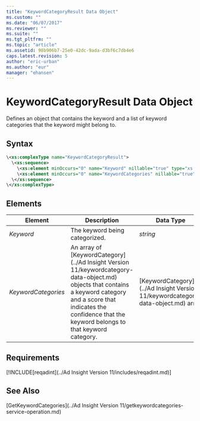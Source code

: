 ```yaml
---
title: "KeywordCategoryResult Data Object"
ms.custom: ""
ms.date: "06/07/2017"
ms.reviewer: ""
ms.suite: ""
ms.tgt_pltfrm: ""
ms.topic: "article"
ms.assetid: 98b906b7-25e0-42dc-9ada-d3bf6c7db4e6
caps.latest.revision: 5
author: "eric-urban"
ms.author: "eur"
manager: "ehansen"
---
```

# KeywordCategoryResult Data Object
Defines an object that contains the keyword and a list of keyword categories that the keyword might belong to.

## Syntax

```xml
\<xs:complexType name="KeywordCategoryResult">
  \<xs:sequence>
    \<xs:element minOccurs="0" name="Keyword" nillable="true" type="xs:string" />
    \<xs:element minOccurs="0" name="KeywordCategories" nillable="true" type="tns:ArrayOfKeywordCategory" />
  \</xs:sequence>
\</xs:complexType>
```

## <a name="Elements"></a>Elements

|Element|Description|Data Type|
|-----------|---------------|-------------|
|*Keyword*|The keyword being categorized.|*string*|
|*KeywordCategories*|An array of [KeywordCategory](../Ad Insight Version 11/keywordcategory-data-object.md) objects that contains a keyword category and a score that indicates the confidence that the keyword belongs to that keyword category.|[KeywordCategory](../Ad Insight Version 11/keywordcategory-data-object.md) array|

## Requirements
[!INCLUDE[reqadint](../Ad Insight Version 11/includes/reqadint.md)]
## See Also
[GetKeywordCategories](../Ad Insight Version 11/getkeywordcategories-service-operation.md)

